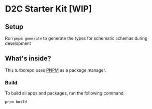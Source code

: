 # D2C Starter Kit [WIP]

## Setup

Run `pnpm generate` to generate the types for schematic schemas during development

## What's inside?

This turborepo uses [PNPM](https://pnpm.io/) as a package manager.

### Build

To build all apps and packages, run the following command:

```
pnpm build
```